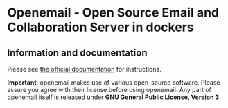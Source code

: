# Openemail - Open Source Email and Collaboration Server in dockers

## Information and documentation

Please see [the official documentation](https://openemail.io/) for instructions.

**Important**: openemail makes use of various open-source software. Please assure you agree with their license before using openemail. Any part of openemail itself is released under **GNU General Public License, Version 3**.
